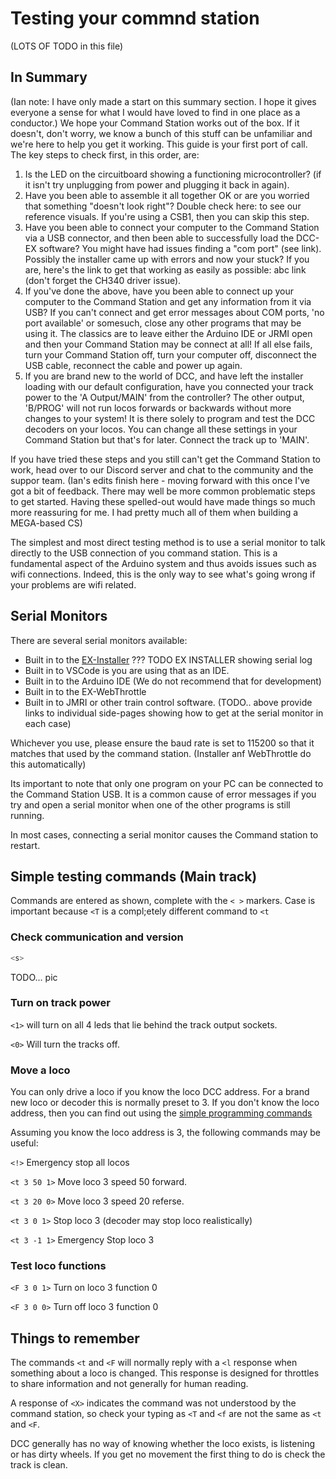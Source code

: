 # Testing your commnd station

 (LOTS OF TODO in this file)

 ## In Summary

(Ian note: I have only made a start on this summary section. I hope it gives everyone a sense for what I would have loved to find in one place as a conductor.)
We hope your Command Station works out of the box. If it doesn't, don't worry, we know a bunch of this stuff can be unfamiliar and we're here to help you get it working. This guide is your first port of call. The key steps to check first, in this order, are:
1. Is the LED on the circuitboard showing a functioning microcontroller? (if it isn't try unplugging from power and plugging it back in again).
2. Have you been able to assemble it all together OK or are you worried that something "doesn't look right"? Double check here: to see our reference visuals. If you're using a CSB1, then you can skip this step.
3. Have you been able to connect your computer to the Command Station via a USB connector, and then been able to successfully load the DCC-EX software? You might have had issues finding a "com port" (see link). Possibly the installer came up with errors and now your stuck? If you are, here's the link to get that working as easily as possible: abc link (don't forget the CH340 driver issue).
4. If you've done the above, have you been able to connect up your computer to the Command Station and get any information from it via USB? If you can't connect and get error messages about COM ports, 'no port available' or somesuch, close any other programs that may be using it. The classics are to leave either the Arduino IDE or JRMI open and then your Command Station may be connect at all! If all else fails, turn your Command Station off, turn your computer off, disconnect the USB cable, reconnect the cable and power up again.
5. If you are brand new to the world of DCC, and have left the installer loading with our default configuration, have you connected your track power to the 'A Output/MAIN' from the controller? The other output, 'B/PROG' will not run locos forwards or backwards without more changes to your system! It is there solely to program and test the DCC decoders on your locos. You can change all these settings in your Command Station but that's for later. Connect the track up to 'MAIN'.

If you have tried these steps and you still can't get the Command Station to work, head over to our Discord server and chat to the community and the suppor team.
(Ian's edits finish here - moving forward with this once I've got a bit of feedback. There may well be more common problematic steps to get started. Having these spelled-out would have made things so much more reassuring for me. I had pretty much all of them when building a MEGA-based CS)

The simplest and most direct testing method is to use a serial monitor to talk directly to the USB connection of you command station. This is a fundamental aspect of the Arduino system and thus avoids issues such as wifi connections. Indeed, this is the only way to see what's going wrong if your problems are wifi related.

## Serial Monitors

There are several serial monitors available:

- Built in to the [EX-Installer](/getting-started/10-downloads.md)
    ??? TODO EX INSTALLER showing serial log
- Built in to VSCode is you are using that as an IDE.
- Built in to the Arduino IDE (We do not recommend that for development)
- Built in to the EX-WebThrottle
- Built in to JMRI or other train control software.
(TODO.. above provide links to individual side-pages showing how to get at the serial monitor in each case)

Whichever you use, please ensure the baud rate is set to 115200 so that it matches that used by the command station. (Installer anf WebThrottle do this automatically)

Its important to note that only one program on your PC can be connected to the Command Station USB. It is a common cause of error messages if you try and open a serial monitor when one of the other programs is still running.

In most cases, connecting a serial monitor causes the Command station to restart.

## Simple testing commands (Main track)

Commands are entered as shown, complete with the `< >` markers. Case is important because `<T` is a compl;etely different command to `<t`

### Check communication and version

```cpp
<s>
```

TODO... pic

### Turn on track power

`<1>` will turn on all 4 leds that lie behind the track output sockets.

`<0>` Will turn the tracks off.

### Move a loco

You can only drive a loco if you know the loco DCC address. For a brand new loco or decoder this is normally preset to 3.
If you don't know the loco address, then you can find out using the [simple programming commands](/reference/serial-commands.md)

Assuming you know the loco address is 3, the following commands may be useful:  

`<!>` Emergency stop all locos

`<t 3 50 1>`  Move loco 3 speed 50 forward.

`<t 3 20 0>`  Move loco 3 speed 20 referse.

`<t 3 0 1>`  Stop loco 3 (decoder may stop loco realistically)

`<t 3 -1 1>`  Emergency Stop loco 3

### Test loco functions

`<F 3 0 1>`   Turn on loco 3 function 0

`<F 3 0 0>`   Turn off loco 3 function 0

## Things to remember

The commands `<t` and `<F` will normally reply with a `<l` response when something about a loco is changed. This response is designed for throttles to share information and not generally for human reading.

A response of `<X>` indicates the command was not understood by the command station, so check your typing as `<T` and `<f` are not the same as `<t` and `<F`.

DCC generally has no way of knowing whether the loco exists, is listening or has dirty wheels. If you get no movement the first thing to do is check the track is clean.

